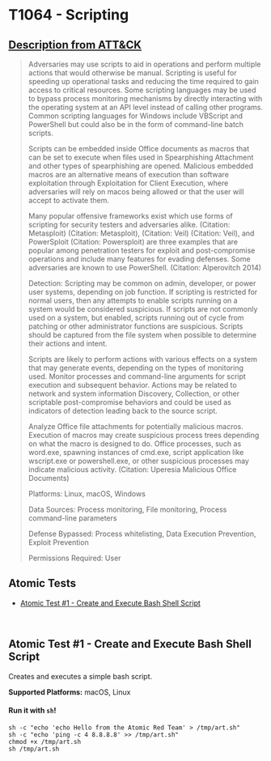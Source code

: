 # T1064 - Scripting
## [Description from ATT&CK](https://attack.mitre.org/wiki/Technique/T1064)
<blockquote>Adversaries may use scripts to aid in operations and perform multiple actions that would otherwise be manual. Scripting is useful for speeding up operational tasks and reducing the time required to gain access to critical resources. Some scripting languages may be used to bypass process monitoring mechanisms by directly interacting with the operating system at an API level instead of calling other programs. Common scripting languages for Windows include VBScript and PowerShell but could also be in the form of command-line batch scripts.

Scripts can be embedded inside Office documents as macros that can be set to execute when files used in Spearphishing Attachment and other types of spearphishing are opened. Malicious embedded macros are an alternative means of execution than software exploitation through Exploitation for Client Execution, where adversaries will rely on macos being allowed or that the user will accept to activate them.

Many popular offensive frameworks exist which use forms of scripting for security testers and adversaries alike.  (Citation: Metasploit) (Citation: Metasploit),  (Citation: Veil) (Citation: Veil), and PowerSploit (Citation: Powersploit) are three examples that are popular among penetration testers for exploit and post-compromise operations and include many features for evading defenses. Some adversaries are known to use PowerShell. (Citation: Alperovitch 2014)

Detection: Scripting may be common on admin, developer, or power user systems, depending on job function. If scripting is restricted for normal users, then any attempts to enable scripts running on a system would be considered suspicious. If scripts are not commonly used on a system, but enabled, scripts running out of cycle from patching or other administrator functions are suspicious. Scripts should be captured from the file system when possible to determine their actions and intent.

Scripts are likely to perform actions with various effects on a system that may generate events, depending on the types of monitoring used. Monitor processes and command-line arguments for script execution and subsequent behavior. Actions may be related to network and system information Discovery, Collection, or other scriptable post-compromise behaviors and could be used as indicators of detection leading back to the source script.

Analyze Office file attachments for potentially malicious macros. Execution of macros may create suspicious process trees depending on what the macro is designed to do. Office processes, such as word.exe, spawning instances of cmd.exe, script application like wscript.exe or powershell.exe, or other suspicious processes may indicate malicious activity. (Citation: Uperesia Malicious Office Documents)

Platforms: Linux, macOS, Windows

Data Sources: Process monitoring, File monitoring, Process command-line parameters

Defense Bypassed: Process whitelisting, Data Execution Prevention, Exploit Prevention

Permissions Required: User</blockquote>

## Atomic Tests

- [Atomic Test #1 - Create and Execute Bash Shell Script](#atomic-test-1---create-and-execute-bash-shell-script)


<br/>

## Atomic Test #1 - Create and Execute Bash Shell Script
Creates and executes a simple bash script.

**Supported Platforms:** macOS, Linux


#### Run it with `sh`!
```
sh -c "echo 'echo Hello from the Atomic Red Team' > /tmp/art.sh"
sh -c "echo 'ping -c 4 8.8.8.8' >> /tmp/art.sh"
chmod +x /tmp/art.sh
sh /tmp/art.sh
```
<br/>
